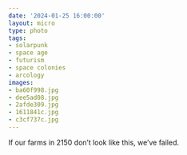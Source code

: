 ```yaml
---
date: '2024-01-25 16:00:00'
layout: micro
type: photo
tags:
- solarpunk
- space age
- futurism
- space colonies
- arcology
images:
- ba60f998.jpg
- dee5ad08.jpg
- 2afde309.jpg
- 1611841c.jpg
- c3cf737c.jpg
---
```


If our farms in 2150 don’t look like this, we’ve failed.
